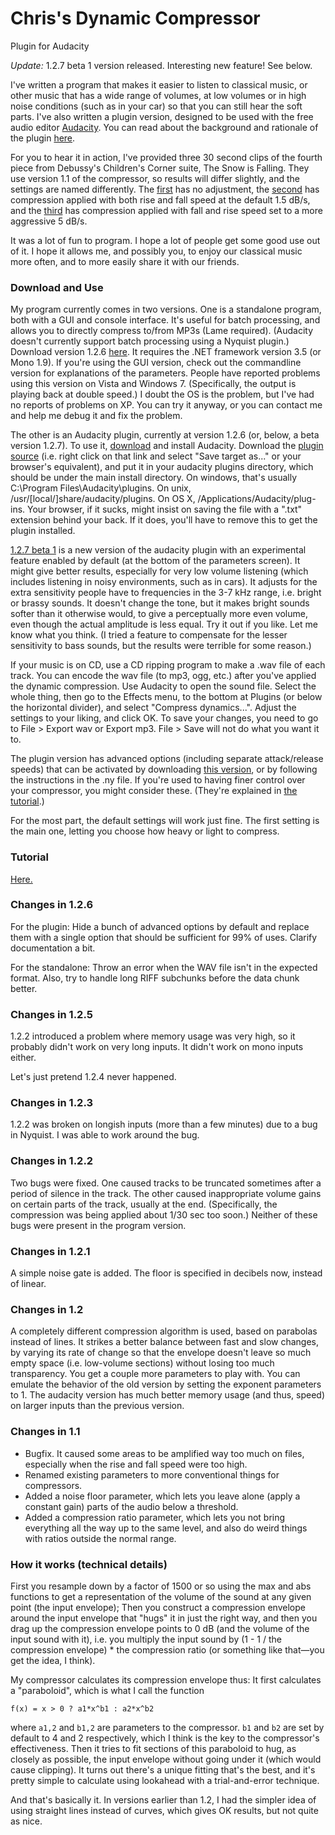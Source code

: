 Chris's Dynamic Compressor
===============================
Plugin for Audacity

*Update:* 1.2.7 beta 1 version released. Interesting new feature! See below.

I've written a program that makes it easier to listen to classical music, or other music that has a wide range of volumes, at low volumes or in high noise conditions (such as in your car) so that you can still hear the soft parts. I've also written a plugin version, designed to be used with the free audio editor [Audacity](http://audacity.sourceforge.net/). You can read about the background and rationale of the plugin [here](rationale/index.html).

For you to hear it in action, I've provided three 30 second clips of the fourth piece from Debussy's Children's Corner suite, The Snow is Falling. They use version 1.1 of the compressor, so results will differ slightly, and the settings are named differently. The [first](samples/snow-unc.mp3) has no adjustment, the [second](samples/snow-c1.5.mp3) has compression applied with both rise and fall speed at the default 1.5 dB/s, and the [third](samples/snow-c5.mp3) has compression applied with fall and rise speed set to a more aggressive 5 dB/s.

It was a lot of fun to program. I hope a lot of people get some good use out of it. I hope it allows me, and possibly you, to enjoy our classical music more often, and to more easily share it with our friends.

### Download and Use

My program currently comes in two versions. One is a standalone program, both with a GUI and console interface. It's useful for batch processing, and allows you to directly compress to/from MP3s (Lame required). (Audacity doesn't currently support batch processing using a Nyquist plugin.) Download version 1.2.6 [here](standalone-windows). It requires the .NET framework version 3.5 (or Mono 1.9). If you're using the GUI version, check out the commandline version for explanations of the parameters. People have reported problems using this version on Vista and Windows 7. (Specifically, the output is playing back at double speed.) I doubt the OS is the problem, but I've had no reports of problems on XP. You can try it anyway, or you can contact me and help me debug it and fix the problem.

The other is an Audacity plugin, currently at version 1.2.6 (or, below, a beta version 1.2.7). To use it, [download](http://audacity.sourceforge.net/download/?lang=en) and install Audacity. Download the [plugin source](compress.ny) (i.e. right click on that link and select "Save target as..." or your browser's equivalent), and put it in your audacity plugins directory, which should be under the main install directory. On windows, that's usually C:\Program Files\Audacity\plugins. On unix, /usr/[local/]share/audacity/plugins. On OS X, /Applications/Audacity/plug-ins. Your browser, if it sucks, might insist on saving the file with a ".txt" extension behind your back. If it does, you'll have to remove this to get the plugin installed.

[1.2.7 beta 1](../1.2.7-beta/compress.ny) is a new version of the audacity plugin with an experimental feature enabled by default (at the bottom of the parameters screen). It might give better results, especially for very low volume listening (which includes listening in noisy environments, such as in cars). It adjusts for the extra sensitivity people have to frequencies in the 3-7 kHz range, i.e. bright or brassy sounds. It doesn't change the tone, but it makes bright sounds softer than it otherwise would, to give a perceptually more even volume, even though the actual amplitude is less equal. Try it out if you like. Let me know what you think. (I tried a feature to compensate for the lesser sensitivity to bass sounds, but the results were terrible for some reason.)

If your music is on CD, use a CD ripping program to make a .wav file of each track. You can encode the wav file (to mp3, ogg, etc.) after you've applied the dynamic compression. Use Audacity to open the sound file. Select the whole thing, then go to the Effects menu, to the bottom at Plugins (or below the horizontal divider), and select "Compress dynamics...". Adjust the settings to your liking, and click OK. To save your changes, you need to go to File > Export wav or Export mp3. File > Save will not do what you want it to.

The plugin version has advanced options (including separate attack/release speeds) that can be activated by downloading [this version](compress-advanced.ny), or by following the instructions in the .ny file. If you're used to having finer control over your compressor, you might consider these. (They're explained in [the tutorial](tutorial.md).)

For the most part, the default settings will work just fine. The first setting is the main one, letting you choose how heavy or light to compress.
### Tutorial

[Here.](tutorial.md)

### Changes in 1.2.6

For the plugin: Hide a bunch of advanced options by default and replace them with a single option that should be sufficient for 99% of uses. Clarify documentation a bit.

For the standalone: Throw an error when the WAV file isn't in the expected format. Also, try to handle long RIFF subchunks before the data chunk better.

### Changes in 1.2.5

1.2.2 introduced a problem where memory usage was very high, so it probably didn't work on very long inputs. It didn't work on mono inputs either.

Let's just pretend 1.2.4 never happened.

### Changes in 1.2.3

1.2.2 was broken on longish inputs (more than a few minutes) due to a bug in Nyquist. I was able to work around the bug.

### Changes in 1.2.2

Two bugs were fixed. One caused tracks to be truncated sometimes after a period of silence in the track. The other caused inappropriate volume gains on certain parts of the track, usually at the end. (Specifically, the compression was being applied about 1/30 sec too soon.) Neither of these bugs were present in the program version.

### Changes in 1.2.1

A simple noise gate is added. The floor is specified in decibels now, instead of linear.

### Changes in 1.2

A completely different compression algorithm is used, based on parabolas instead of lines. It strikes a better balance between fast and slow changes, by varying its rate of change so that the envelope doesn't leave so much empty space (i.e. low-volume sections) without losing too much transparency. You get a couple more parameters to play with. You can emulate the behavior of the old version by setting the exponent parameters to 1. The audacity version has much better memory usage (and thus, speed) on larger inputs than the previous version.

### Changes in 1.1

- Bugfix. It caused some areas to be amplified way too much on files, especially when the rise and fall speed were too high.
- Renamed existing parameters to more conventional things for compressors.
- Added a noise floor parameter, which lets you leave alone (apply a constant gain) parts of the audio below a threshold.
- Added a compression ratio parameter, which lets you not bring everything all the way up to the same level, and also do weird things with ratios outside the normal range.

### How it works (technical details)

First you resample down by a factor of 1500 or so using the max and abs functions to get a representation of the volume of the sound at any given point (the input envelope); Then you construct a compression envelope around the input envelope that "hugs" it in just the right way, and then you drag up the compression envelope points to 0 dB (and the volume of the input sound with it), i.e. you multiply the input sound by (1 - 1 / the compression envelope) * the compression ratio (or something like that—you get the idea, I think).

My compressor calculates its compression envelope thus: It first calculates a "paraboloid", which is what I call the function

```
f(x) = x > 0 ? a1*x^b1 : a2*x^b2
```

where `a1,2` and `b1,2` are parameters to the compressor. `b1` and `b2` are set by default to 4 and 2 respectively, which I think is the key to the compressor's effectiveness. Then it tries to fit sections of this paraboloid to hug, as closely as possible, the input envelope without going under it (which would cause clipping). It turns out there's a unique fitting that's the best, and it's pretty simple to calculate using lookahead with a trial-and-error technique.

And that's basically it. In versions earlier than 1.2, I had the simpler idea of using straight lines instead of curves, which gives OK results, but not quite as nice.